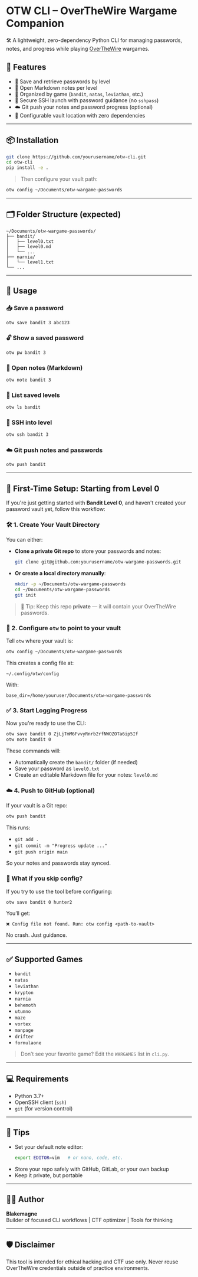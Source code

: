 # OTW CLI – OverTheWire Wargame Companion

🛠 A lightweight, zero-dependency Python CLI for managing passwords, notes, and progress while playing [OverTheWire](https://overthewire.org/wargames/) wargames.

## 🎯 Features

- 🔐 Save and retrieve passwords by level
- 📝 Open Markdown notes per level
- 📂 Organized by game (`bandit`, `natas`, `leviathan`, etc.)
- 🚀 Secure SSH launch with password guidance (no `sshpass`)
- ☁️ Git push your notes and password progress (optional)
- 🔧 Configurable vault location with zero dependencies

---

## 📦 Installation

```bash
git clone https://github.com/yourusername/otw-cli.git
cd otw-cli
pip install -e .
```

> Then configure your vault path:
```bash
otw config ~/Documents/otw-wargame-passwords
```

---

## 🗂 Folder Structure (expected)

```
~/Documents/otw-wargame-passwords/
├── bandit/
│   ├── level0.txt
│   ├── level0.md
│   └── ...
├── narnia/
│   └── level1.txt
└── ...
```

---

## 🧪 Usage

### 📥 Save a password
```bash
otw save bandit 3 abc123
```

### 🔓 Show a saved password
```bash
otw pw bandit 3
```

### 📝 Open notes (Markdown)
```bash
otw note bandit 3
```

### 📜 List saved levels
```bash
otw ls bandit
```

### 🔐 SSH into level
```bash
otw ssh bandit 3
```

### ☁️ Git push notes and passwords
```bash
otw push bandit
```

---

## 🚀 First-Time Setup: Starting from Level 0

If you're just getting started with **Bandit Level 0**, and haven't created your password vault yet, follow this workflow:

### 🛠️ 1. Create Your Vault Directory

You can either:

- **Clone a private Git repo** to store your passwords and notes:
  ```bash
  git clone git@github.com:yourusername/otw-wargame-passwords.git
  ```

- **Or create a local directory manually**:
  ```bash
  mkdir -p ~/Documents/otw-wargame-passwords
  cd ~/Documents/otw-wargame-passwords
  git init
  ```

> 🧠 Tip: Keep this repo **private** — it will contain your OverTheWire passwords.

### 🔧 2. Configure `otw` to point to your vault

Tell `otw` where your vault is:

```bash
otw config ~/Documents/otw-wargame-passwords
```

This creates a config file at:
```
~/.config/otw/config
```

With:
```
base_dir=/home/youruser/Documents/otw-wargame-passwords
```

### ✅ 3. Start Logging Progress

Now you're ready to use the CLI:

```bash
otw save bandit 0 ZjLjTmM6FvvyRnrb2rfNWOZOTa6ip5If
otw note bandit 0
```

These commands will:
- Automatically create the `bandit/` folder (if needed)
- Save your password as `level0.txt`
- Create an editable Markdown file for your notes: `level0.md`

### ☁️ 4. Push to GitHub (optional)

If your vault is a Git repo:

```bash
otw push bandit
```

This runs:
- `git add .`
- `git commit -m "Progress update ..."`
- `git push origin main`

So your notes and passwords stay synced.

### 🚨 What if you skip config?

If you try to use the tool before configuring:

```bash
otw save bandit 0 hunter2
```

You’ll get:

```
❌ Config file not found. Run: otw config <path-to-vault>
```

No crash. Just guidance.

---

## ✅ Supported Games

- `bandit`
- `natas`
- `leviathan`
- `krypton`
- `narnia`
- `behemoth`
- `utumno`
- `maze`
- `vortex`
- `manpage`
- `drifter`
- `formulaone`

> Don’t see your favorite game? Edit the `WARGAMES` list in `cli.py`.

---

## 💻 Requirements

- Python 3.7+
- OpenSSH client (`ssh`)
- `git` (for version control)

---

## 🧠 Tips

- Set your default note editor:
  ```bash
  export EDITOR=vim   # or nano, code, etc.
  ```
- Store your repo safely with GitHub, GitLab, or your own backup
- Keep it private, but portable

---

## 🧑‍💻 Author

**Blakemagne**  
Builder of focused CLI workflows | CTF optimizer | Tools for thinking

---

## 🛡 Disclaimer

This tool is intended for ethical hacking and CTF use only. Never reuse OverTheWire credentials outside of practice environments.


